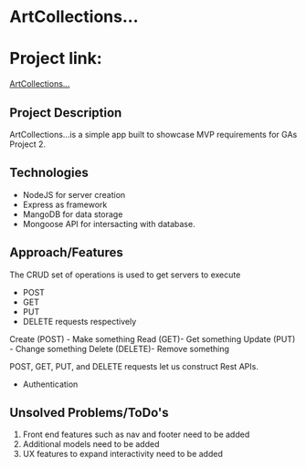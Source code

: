 

# ArtCollections...


# Project link:
 [ArtCollections...](https://artdepot.herokuapp.com/) 


## Project Description
ArtCollections...is a simple app built to showcase MVP requirements for GAs Project 2.


## Technologies

- NodeJS for server creation
- Express as framework
- MangoDB for data storage
- Mongoose API for intersacting with database.

## Approach/Features

The CRUD set of operations is used to get servers to execute 
- POST 
- GET 
- PUT
- DELETE 
requests respectively

Create (POST) - Make something
Read (GET)- Get something
Update (PUT) - Change something
Delete (DELETE)- Remove something

POST, GET, PUT, and DELETE requests let us construct Rest APIs.

 - Authentication 
  
## Unsolved Problems/ToDo's

1. Front end features such as nav  and footer need to be added
2. Additional models need to be added
3. UX features to expand interactivity need to be added 


